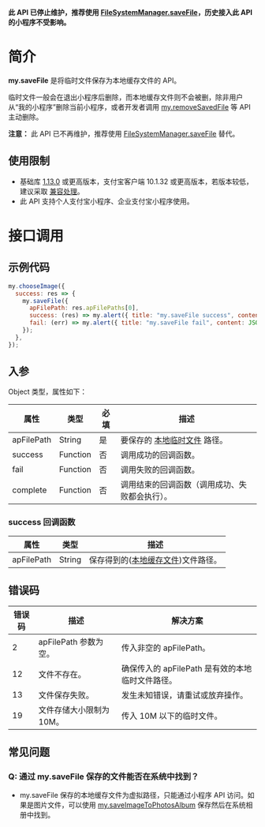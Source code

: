 **此 API 已停止维护，推荐使用 [FileSystemManager.saveFile](https://opendocs.alipay.com/mini/api/022b6n)，历史接入此 API 的小程序不受影响。**

# 简介

**my.saveFile** 是将临时文件保存为本地缓存文件的 API。

临时文件一般会在退出小程序后删除，而本地缓存文件则不会被删，除非用户从“我的小程序”删除当前小程序，或者开发者调用 [my.removeSavedFile](https://opendocs.alipay.com/mini/api/dgi1fr) 等 API 主动删除。

**注意：** 此 API 已不再维护，推荐使用 [FileSystemManager.saveFile](https://opendocs.alipay.com/mini/api/022b6n) 替代。

## 使用限制

- 基础库 [1.13.0](https://opendocs.alipay.com/mini/framework/lib) 或更高版本，支付宝客户端 10.1.32 或更高版本，若版本较低，建议采取 [兼容处理](/mini/framework/compatibility)。
- 此 API 支持个人支付宝小程序、企业支付宝小程序使用。

# 接口调用

## 示例代码

```javascript
my.chooseImage({
  success: res => {
    my.saveFile({
      apFilePath: res.apFilePaths[0],
      success: (res) => my.alert({ title: "my.saveFile success", content: JSON.stringify(res) }),
      fail: (err) => my.alert({ title: "my.saveFile fail", content: JSON.stringify(err) }),
    });
  },
});
```

## 入参

Object 类型，属性如下：

| **属性** | **类型** | **必填** | **描述** |
| --- | --- | --- | --- |
| apFilePath | String | 是 | 要保存的 [本地临时文件](https://opendocs.alipay.com/mini/03dt4s#%E6%9C%AC%E5%9C%B0%E4%B8%B4%E6%97%B6%E6%96%87%E4%BB%B6) 路径。 |
| success | Function | 否 | 调用成功的回调函数。 |
| fail | Function | 否 | 调用失败的回调函数。 |
| complete | Function | 否 | 调用结束的回调函数（调用成功、失败都会执行）。 |

### success 回调函数

| **属性** | **类型** | **描述** |
| --- | --- | --- |
| apFilePath | String | 保存得到的([本地缓存文件](https://opendocs.alipay.com/mini/03dt4s#%E6%9C%AC%E5%9C%B0%E7%BC%93%E5%AD%98%E6%96%87%E4%BB%B6))文件路径。 |

## 错误码
| **错误码** | **描述** | **解决方案** |
| --- | --- | --- |
| 2 | apFilePath 参数为空。 | 传入非空的 apFilePath。|
| 12 | 文件不存在。 | 确保传入的 apFilePath 是有效的本地临时文件路径。  |
| 13 | 文件保存失败。 | 发生未知错误，请重试或放弃操作。|
| 19 | 文件存储大小限制为 10M。 | 传入 10M 以下的临时文件。 |

## 常见问题

### Q: 通过 my.saveFile 保存的文件能否在系统中找到？
- my.saveFile 保存的本地缓存文件为虚拟路径，只能通过小程序 API 访问。如果是图片文件，可以使用 [my.saveImageToPhotosAlbum](https://opendocs.alipay.com/mini/api/media/image/my.saveImagetophotosalbum) 保存然后在系统相册中找到。 

